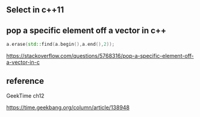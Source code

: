 ## Select in c++11

## pop a specific element off a vector in c++

```cpp
a.erase(std::find(a.begin(),a.end(),2));
```

https://stackoverflow.com/questions/5768316/pop-a-specific-element-off-a-vector-in-c

## reference 

GeekTime ch12

https://time.geekbang.org/column/article/138948


